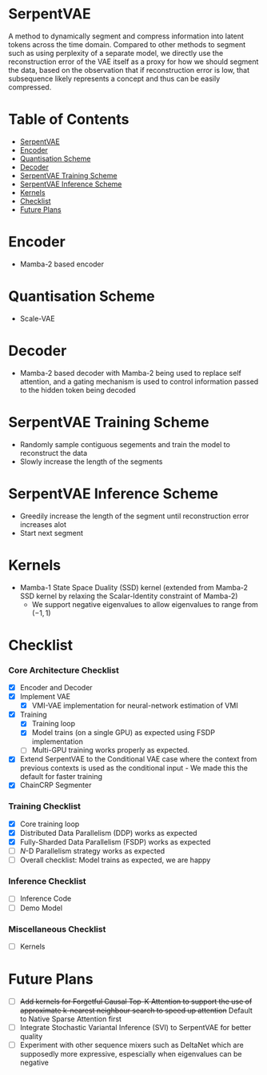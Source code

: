 # SerpentVAE
A method to dynamically segment and compress information into latent tokens across the time domain. Compared to other methods to segment such as using perplexity of a separate model, we directly use the reconstruction error of the VAE itself as a proxy for how we should segment the data, based on the observation that if reconstruction error is low, that subsequence likely represents a concept and thus can be easily compressed.

# Table of Contents
- [SerpentVAE](#serpentvae)
- [Encoder](#encoder)
- [Quantisation Scheme](#quantisation-scheme)
- [Decoder](#decoder)
- [SerpentVAE Training Scheme](#serpentvae-training-scheme)
- [SerpentVAE Inference Scheme](#serpentvae-inference-scheme)
- [Kernels](#kernels)
- [Checklist](#checklist)
- [Future Plans](#future-plans)

# Encoder
- Mamba-2 based encoder

# Quantisation Scheme
- Scale-VAE

# Decoder
- Mamba-2 based decoder with Mamba-2 being used to replace self attention, and a gating mechanism is used to control information passed to the hidden token being decoded

# SerpentVAE Training Scheme
- Randomly sample contiguous segements and train the model to reconstruct the data
- Slowly increase the length of the segments

# SerpentVAE Inference Scheme
- Greedily increase the length of the segment until reconstruction error increases alot
- Start next segment

# Kernels
- Mamba-1 State Space Duality (SSD) kernel (extended from Mamba-2 SSD kernel by relaxing the Scalar-Identity constraint of Mamba-2)
  - We support negative eigenvalues to allow eigenvalues to range from $(-1, 1)$
 
# Checklist

### Core Architecture Checklist
- [x] Encoder and Decoder
- [x] Implement VAE
  - [x] VMI-VAE implementation for neural-network estimation of VMI
- [x] Training 
  - [x] Training loop
  - [x] Model trains (on a single GPU) as expected using FSDP implementation
  - [ ] Multi-GPU training works properly as expected. 
- [x] Extend SerpentVAE to the Conditional VAE case where the context from previous contexts is used as the conditional input - We made this the default for faster training
- [x] ChainCRP Segmenter

### Training Checklist 
- [x] Core training loop 
- [x] Distributed Data Parallelism (DDP) works as expected
- [x] Fully-Sharded Data Parallelism (FSDP) works as expected
- [ ] $N$-D Parallelism strategy works as expected
- [ ] Overall checklist: Model trains as expected, we are happy

### Inference Checklist
- [ ] Inference Code
- [ ] Demo Model

### Miscellaneous Checklist
- [ ] Kernels

# Future Plans
- [ ] ~~Add kernels for Forgetful Causal Top-K Attention to support the use of approximate k-nearest neighbour search to speed up attention~~ Default to Native Sparse Attention first
- [ ] Integrate Stochastic Variantal Inference (SVI) to SerpentVAE for better quality
- [ ] Experiment with other sequence mixers such as DeltaNet which are supposedly more expressive, espescially when eigenvalues can be negative